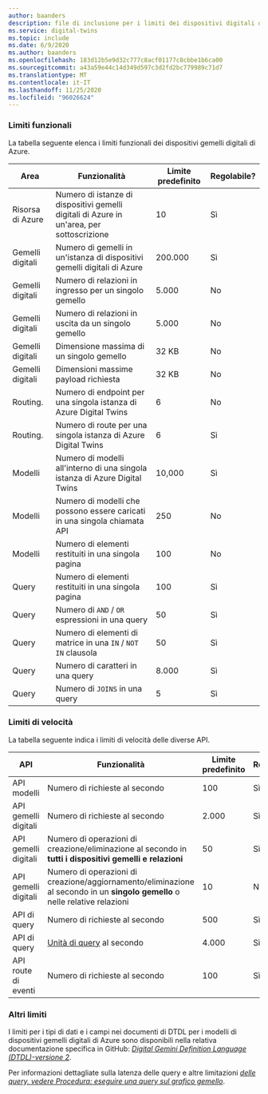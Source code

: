 ```yaml
---
author: baanders
description: file di inclusione per i limiti dei dispositivi digitali di Azure
ms.service: digital-twins
ms.topic: include
ms.date: 6/9/2020
ms.author: baanders
ms.openlocfilehash: 183d12b5e9d32c777c8acf01177c8cbbe1b6ca00
ms.sourcegitcommit: a43a59e44c14d349d597c3d2fd2bc779989c71d7
ms.translationtype: MT
ms.contentlocale: it-IT
ms.lasthandoff: 11/25/2020
ms.locfileid: "96026624"
---
```

### <a name="functional-limits"></a>Limiti funzionali

La tabella seguente elenca i limiti funzionali dei dispositivi gemelli digitali di Azure.

| Area | Funzionalità | Limite predefinito | Regolabile? |
| --- | --- | --- | --- |
| Risorsa di Azure | Numero di istanze di dispositivi gemelli digitali di Azure in un'area, per sottoscrizione | 10 | Sì |
| Gemelli digitali | Numero di gemelli in un'istanza di dispositivi gemelli digitali di Azure | 200.000 | Sì |
| Gemelli digitali | Numero di relazioni in ingresso per un singolo gemello | 5\.000 | No |
| Gemelli digitali | Numero di relazioni in uscita da un singolo gemello | 5\.000 | No |
| Gemelli digitali | Dimensione massima di un singolo gemello | 32 KB | No |
| Gemelli digitali | Dimensioni massime payload richiesta | 32 KB | No | 
| Routing. | Numero di endpoint per una singola istanza di Azure Digital Twins | 6 | No |
| Routing. | Numero di route per una singola istanza di Azure Digital Twins | 6 | Sì |
| Modelli | Numero di modelli all'interno di una singola istanza di Azure Digital Twins | 10,000 | Sì |
| Modelli | Numero di modelli che possono essere caricati in una singola chiamata API | 250 | No |
| Modelli | Numero di elementi restituiti in una singola pagina | 100 | No |
| Query | Numero di elementi restituiti in una singola pagina | 100 | Sì |
| Query | Numero di `AND`  /  `OR` espressioni in una query | 50 | Sì |
| Query | Numero di elementi di matrice in una `IN`  /  `NOT IN` clausola | 50 | Sì |
| Query | Numero di caratteri in una query | 8\.000 | Sì |
| Query | Numero di `JOINS` in una query | 5 | Sì |

### <a name="rate-limits"></a>Limiti di velocità

La tabella seguente indica i limiti di velocità delle diverse API.

| API | Funzionalità | Limite predefinito | Regolabile? |
| --- | --- | --- | --- |
| API modelli | Numero di richieste al secondo | 100 | Sì |
| API gemelli digitali | Numero di richieste al secondo | 2.000 | Sì |
| API gemelli digitali | Numero di operazioni di creazione/eliminazione al secondo in **tutti i dispositivi gemelli e relazioni** | 50 | Sì |
| API gemelli digitali | Numero di operazioni di creazione/aggiornamento/eliminazione al secondo in un **singolo gemello** o nelle relative relazioni | 10 | No |
| API di query | Numero di richieste al secondo | 500 | Sì |
| API di query | [Unità di query](../articles/digital-twins/concepts-query-units.md) al secondo | 4.000 | Sì |
| API route di eventi | Numero di richieste al secondo | 100 | Sì |

### <a name="other-limits"></a>Altri limiti

I limiti per i tipi di dati e i campi nei documenti di DTDL per i modelli di dispositivi gemelli digitali di Azure sono disponibili nella relativa documentazione specifica in GitHub: [*Digital Gemini Definition Language (DTDL)-versione 2*](https://github.com/Azure/opendigitaltwins-dtdl/blob/master/DTDL/v2/dtdlv2.md).
 
Per informazioni dettagliate sulla latenza delle query e altre limitazioni [*delle query, vedere Procedura: eseguire una query sul grafico gemello*](../articles/digital-twins/how-to-query-graph.md).
